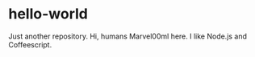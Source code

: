 # hello-world
Just another repository.
Hi, humans
Marvel00ml here. I like Node.js and Coffeescript.
